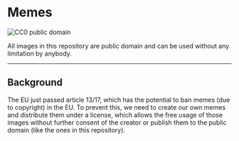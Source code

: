 # Memes

![CC0 public domain](https://licensebuttons.net/p/zero/1.0/88x31.png)

All images in this repository are public domain and can be used without any limitation by anybody.

---

## Background

The EU just passed article 13/17, which has the potential to ban memes (due to copyright) in the EU. To prevent this, we need to create our own memes and distribute them under a license, which allows the free usage of those images without further consent of the creator or publish them to the public domain (like the ones in this repository).
